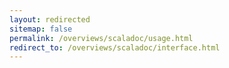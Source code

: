 ```yaml
---
layout: redirected
sitemap: false
permalink: /overviews/scaladoc/usage.html
redirect_to: /overviews/scaladoc/interface.html
---
```

